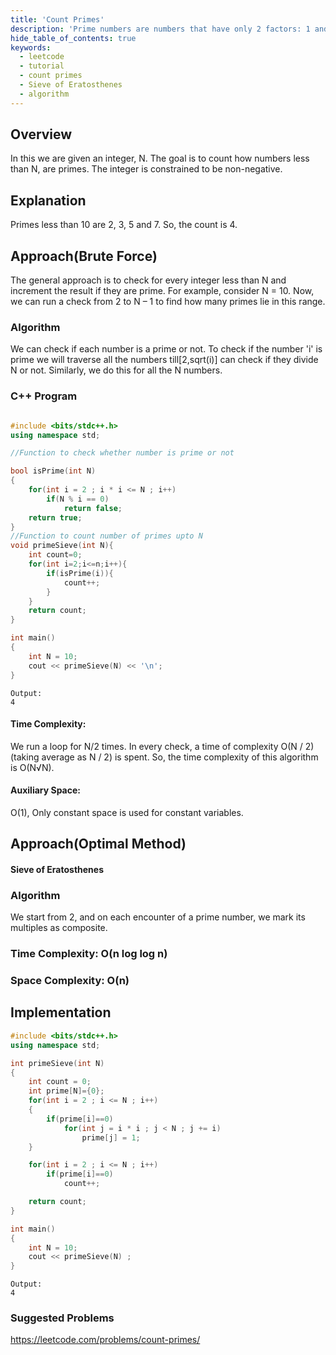 ```yaml
---
title: 'Count Primes'
description: 'Prime numbers are numbers that have only 2 factors: 1 and themselves.'
hide_table_of_contents: true
keywords:
  - leetcode
  - tutorial
  - count primes
  - Sieve of Eratosthenes 
  - algorithm
---
```


<TutorialAuthors names="@M-Rahul1"/>

## Overview
In this we are given an integer, N. The goal is to count how numbers less than N, are primes. The integer is constrained to be non-negative.

## Explanation
Primes less than 10 are 2, 3, 5 and 7. So, the count is 4.

## Approach(Brute Force)
The general approach is to check for every integer less than N and increment the result if they are prime. For example, consider N = 10. Now, we can run a check from 2 to N – 1 to find how many primes lie in this range.

### Algorithm
We can check if each number is a prime or not. To check if the number 'i' is prime we will traverse all the numbers till[2,sqrt(i)] can check if they divide N or not.
Similarly, we do this for all the N numbers.

### C++ Program
``` C++

#include <bits/stdc++.h>
using namespace std;

//Function to check whether number is prime or not

bool isPrime(int N)
{
    for(int i = 2 ; i * i <= N ; i++)
        if(N % i == 0)
            return false;
    return true;
}
//Function to count number of primes upto N
void primeSieve(int N){
    int count=0;
    for(int i=2;i<=n;i++){
        if(isPrime(i)){
            count++;
        }
    }
    return count;
}

int main()
{
    int N = 10;
    cout << primeSieve(N) << '\n';
}
```
```
Output:
4
```
#### Time Complexity: 
We run a loop for N/2 times. In every check, a time of complexity O(N / 2) (taking average as N / 2) is spent. So, the time complexity of this algorithm is O(N√N).

#### Auxiliary Space: 
O(1), Only constant space is used for constant variables.

## Approach(Optimal Method)
#### Sieve of Eratosthenes

### Algorithm
We start from 2, and on each encounter of a prime number, we mark its multiples as composite.
### Time Complexity: O(n log log n)
### Space Complexity: O(n)

## Implementation

``` C++ Program
#include <bits/stdc++.h>
using namespace std;

int primeSieve(int N)
{
    int count = 0;
    int prime[N]={0};
    for(int i = 2 ; i <= N ; i++)
    {
        if(prime[i]==0)
            for(int j = i * i ; j < N ; j += i)
                prime[j] = 1;
    }

    for(int i = 2 ; i <= N ; i++)
        if(prime[i]==0)
            count++;

    return count;
}

int main()
{
    int N = 10;
    cout << primeSieve(N) ;
}
```
```
Output:
4
```

### Suggested Problems 
https://leetcode.com/problems/count-primes/


